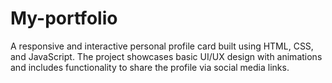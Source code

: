 # My-portfolio
 A responsive and interactive personal profile card built using HTML, CSS, and JavaScript. The project showcases basic UI/UX design with animations and includes functionality to share the profile via social media links.

